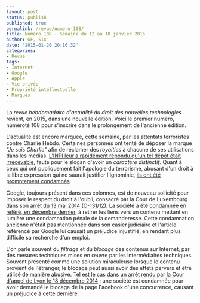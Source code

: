 ```yaml
---
layout: post
status: publish
published: true
permalink: /revue/numero-108/
title: Numéro 108 - Semaine du 12 au 18 janvier 2015
author: GF, Six
date: '2015-01-20 20:16:32'
categories:
- Revue
tags:
- Internet
- Google
- Apple
- Vie privée
- Propriété intellectuelle
- Marques
---
```


La _revue hebdomadaire d'actualité du droit des nouvelles technologies_ revient, en 2015, dans une nouvelle édition. Voici le premier numéro, numéroté 108 pour s'inscrire dans le prolongement de l'ancienne édition.

L'actualité est encore marquée, cette semaine, par les attentats terroristes contre Charlie Hebdo. Certaines personnes ont tenté de déposer la marque _"Je suis Charlie"_ afin de réclamer des _royalties_ à chacune de ses utilisations dans les médias. [L'INPI leur a rapidement répondu qu'un tel dépôt était irrecevable](http://www.droit-technologie.org/actuality-1689/je-suis-charlie-peut-il-etre-enregistre-en-tant-que-marque.html), faute pour le slogan d'avoir un _caractère distinctif_. Quant à ceux qui ont publiquement fait l'apologie du terrorisme, abusant d'un droit à la libre expression qui ne saurait justifier l'ignominie, [ils ont été promptement condamnés](http://www.droit-technologie.org/actuality-1688/charlie-hebdo-voici-les-premieres-condamnations-pour-apologie-du-ter.html).  

Google, toujours présent dans ces colonnes, est de nouveau sollicité pour imposer le respect du droit à l'oubli, consacré par la Cour de Luxembourg dans son [arrêt du 13 mai 2014 (C-131/12)](http://curia.europa.eu/juris/document/document.jsf;jsessionid=9ea7d0f130de53d4fe3dfafd4df58c37e0cdff20638c.e34KaxiLc3eQc40LaxqMbN4ObhmKe0?text=&docid=152065&pageIndex=0&doclang=fr&mode=lst&dir=&occ=first&part=1&cid=226733). La société a été [condamnée en référé, en décembre dernier](http://www.legalis.net/spip.php?page=jurisprudence-decision&id_article=4425), à retirer les liens vers un contenu mettant en lumière une condamnation pénale de la demanderesse. Cette condamnation ancienne n'était pas mentionnée dans son casier judiciaire et l'article référencé par Google lui causait un préjudice injustifié, en rendant plus difficile sa recherche d'un emploi.

L'on parle souvent du _filtrage_ et du _blocage_ des contenus sur Internet, par des mesures techniques mises en œuvre par les intermédiaires techniques. Souvent présenté comme une solution miraculeuse lorsque le contenu provient de l'étranger, le blocage peut aussi avoir des effets pervers et être utilisé de manière abusive. Tel est le cas dans un [arrêt rendu par la Cour d'appel de Lyon le 18 décembre 2014](http://www.legalis.net/spip.php?page=jurisprudence-decision&id_article=4428) : une société est condamnée pour avoir demandé le blocage de la page Facebook d'une concurrence, causant un préjudice à cette dernière.

